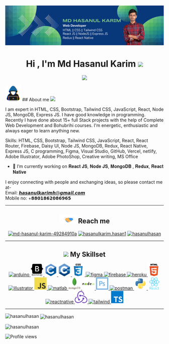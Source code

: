 ![I am GitHub Readme Generator's creator](./assests/banner.png)
<h1 align="center"><b>Hi , I'm Md Hasanul Karim </b><img src="https://media.giphy.com/media/hvRJCLFzcasrR4ia7z/giphy.gif" width="35"></h1>

<p align="center">
  <a href="https://github.com/DenverCoder1/readme-typing-svg"><img src="https://readme-typing-svg.herokuapp.com?font=Time+New+Roman&color=cyan&size=25&center=true&vCenter=true&width=600&height=15&lines=Assalamu+O+Alaikum+Warahmatullah..&hearts;++;Self-taught+MERN-Stack+Developer,;Electrical+Engineering+Student,;Active+Learner/Researcher,;Love+to+learn+new+technology"></a>
</p>
<picture><img src = "./assests/mdImages/about_me.gif" width = 50px></picture> ## About me 
<img
  src="https://user-images.githubusercontent.com/73097560/115834477-dbab4500-a447-11eb-908a-139a6edaec5c.gif"><br>

I am expert in HTML, CSS, Bootstrap, Tailwind CSS, JavaScript, React, Node JS, MongoDB, Express JS. I have good knowledge in programming. Recently I have done about 15+ full Stack projects with the help of Complete Web Development and Bohubrihi courses. I'm energetic, enthusiastic and always eager to learn anything new. 

Skills: HTML, CSS, Bootstrap, Tailwind CSS, JavaScript, React, React Router, Firebase, Daisy UI, Node JS, MongoDB, Redux, React Native, Express JS, C programming, Figma, Visual Studio, GitHub, Vercel, netlify, Adobe Illustrator, Adobe PhotoShop, Creative writing, MS Office

- 🔭 I’m currently working on 𝐑𝐞𝐚𝐜𝐭 𝐉𝐒, 𝐍𝐨𝐝𝐞 𝐉𝐒, 𝐌𝐨𝐧𝐠𝐨𝐃𝐁 , 𝐑𝐞𝐝𝐮𝐱, 𝐑𝐞𝐚𝐜𝐭 𝐍𝐚𝐭𝐢𝐯𝐞

I enjoy connecting with people and exchanging ideas, so please contact me at-<br>
Email: 𝙝𝙖𝙨𝙖𝙣𝙪𝙡𝙠𝙖𝙧𝙞𝙢𝙝@𝙜𝙢𝙖𝙞𝙡.𝙘𝙤𝙢 <br>
Mobile no: +𝟴𝟴𝟬𝟭𝟴𝟲𝟮𝟬𝟴𝟲𝟵𝟲𝟱

<hr>
<h2 align="center"><img src="./assests/mdImages/handshake.gif" width="60"><strong>Reach me</strong></h2>
<p align="center">
<a href="https://linkedin.com/in/md-hasanul-karim-49284910a" target="blank"><img align="center" src="https://raw.githubusercontent.com/rahuldkjain/github-profile-readme-generator/master/src/images/icons/Social/linked-in-alt.svg" alt="md-hasanul-karim-49284910a" height="30" width="40" /></a>
<a href="https://fb.com/hasanulkarim.hasan1" target="blank"><img align="center" src="https://raw.githubusercontent.com/rahuldkjain/github-profile-readme-generator/master/src/images/icons/Social/facebook.svg" alt="hasanulkarim.hasan1" height="30" width="40" /></a>
<a href="https://instagram.com/hasanulhasan" target="blank"><img align="center" src="https://raw.githubusercontent.com/rahuldkjain/github-profile-readme-generator/master/src/images/icons/Social/instagram.svg" alt="hasanulhasan" height="30" width="40" /></a>
</p>
<hr>
<h2 align="center"><img
  src="https://media2.giphy.com/media/QssGEmpkyEOhBCb7e1/giphy.gif?cid=ecf05e47a0n3gi1bfqntqmob8g9aid1oyj2wr3ds3mg700bl&rid=giphy.gif"
  width="25"> <strong>My Skillset</strong></h2>
<p align="center"> <a href="https://www.arduino.cc/" target="_blank" rel="noreferrer"> <img src="https://cdn.worldvectorlogo.com/logos/arduino-1.svg" alt="arduino" width="40" height="40"/> </a> <a href="https://getbootstrap.com" target="_blank" rel="noreferrer"> <img src="https://raw.githubusercontent.com/devicons/devicon/master/icons/bootstrap/bootstrap-plain-wordmark.svg" alt="bootstrap" width="40" height="40"/> </a> <a href="https://www.cprogramming.com/" target="_blank" rel="noreferrer"> <img src="https://raw.githubusercontent.com/devicons/devicon/master/icons/c/c-original.svg" alt="c" width="40" height="40"/> </a> <a href="https://www.w3schools.com/cpp/" target="_blank" rel="noreferrer"> <img src="https://raw.githubusercontent.com/devicons/devicon/master/icons/cplusplus/cplusplus-original.svg" alt="cplusplus" width="40" height="40"/> </a> <a href="https://www.w3schools.com/css/" target="_blank" rel="noreferrer"> <img src="https://raw.githubusercontent.com/devicons/devicon/master/icons/css3/css3-original-wordmark.svg" alt="css3" width="40" height="40"/> </a> <a href="https://www.figma.com/" target="_blank" rel="noreferrer"> <img src="https://www.vectorlogo.zone/logos/figma/figma-icon.svg" alt="figma" width="40" height="40"/> </a> <a href="https://firebase.google.com/" target="_blank" rel="noreferrer"> <img src="https://www.vectorlogo.zone/logos/firebase/firebase-icon.svg" alt="firebase" width="40" height="40"/> </a> <a href="https://heroku.com" target="_blank" rel="noreferrer"> <img src="https://www.vectorlogo.zone/logos/heroku/heroku-icon.svg" alt="heroku" width="40" height="40"/> </a> <a href="https://www.w3.org/html/" target="_blank" rel="noreferrer"> <img src="https://raw.githubusercontent.com/devicons/devicon/master/icons/html5/html5-original-wordmark.svg" alt="html5" width="40" height="40"/> </a> <a href="https://www.adobe.com/in/products/illustrator.html" target="_blank" rel="noreferrer"> <img src="https://www.vectorlogo.zone/logos/adobe_illustrator/adobe_illustrator-icon.svg" alt="illustrator" width="40" height="40"/> </a> <a href="https://developer.mozilla.org/en-US/docs/Web/JavaScript" target="_blank" rel="noreferrer"> <img src="https://raw.githubusercontent.com/devicons/devicon/master/icons/javascript/javascript-original.svg" alt="javascript" width="40" height="40"/> </a> <a href="https://www.mathworks.com/" target="_blank" rel="noreferrer"> <img src="https://upload.wikimedia.org/wikipedia/commons/2/21/Matlab_Logo.png" alt="matlab" width="40" height="40"/> </a> <a href="https://www.mongodb.com/" target="_blank" rel="noreferrer"> <img src="https://raw.githubusercontent.com/devicons/devicon/master/icons/mongodb/mongodb-original-wordmark.svg" alt="mongodb" width="40" height="40"/> </a> <a href="https://nodejs.org" target="_blank" rel="noreferrer"> <img src="https://raw.githubusercontent.com/devicons/devicon/master/icons/nodejs/nodejs-original-wordmark.svg" alt="nodejs" width="40" height="40"/> </a> <a href="https://www.photoshop.com/en" target="_blank" rel="noreferrer"> <img src="https://raw.githubusercontent.com/devicons/devicon/master/icons/photoshop/photoshop-line.svg" alt="photoshop" width="40" height="40"/> </a> <a href="https://postman.com" target="_blank" rel="noreferrer"> <img src="https://www.vectorlogo.zone/logos/getpostman/getpostman-icon.svg" alt="postman" width="40" height="40"/> </a> <a href="https://www.python.org" target="_blank" rel="noreferrer"> <img src="https://raw.githubusercontent.com/devicons/devicon/master/icons/python/python-original.svg" alt="python" width="40" height="40"/> </a> <a href="https://reactjs.org/" target="_blank" rel="noreferrer"> <img src="https://raw.githubusercontent.com/devicons/devicon/master/icons/react/react-original-wordmark.svg" alt="react" width="40" height="40"/> </a> <a href="https://reactnative.dev/" target="_blank" rel="noreferrer"> <img src="https://reactnative.dev/img/header_logo.svg" alt="reactnative" width="40" height="40"/> </a> <a href="https://redux.js.org" target="_blank" rel="noreferrer"> <img src="https://raw.githubusercontent.com/devicons/devicon/master/icons/redux/redux-original.svg" alt="redux" width="40" height="40"/> </a> <a href="https://tailwindcss.com/" target="_blank" rel="noreferrer"> <img src="https://www.vectorlogo.zone/logos/tailwindcss/tailwindcss-icon.svg" alt="tailwind" width="40" height="40"/> </a> <a href="https://www.typescriptlang.org/" target="_blank" rel="noreferrer"> <img src="https://raw.githubusercontent.com/devicons/devicon/master/icons/typescript/typescript-original.svg" alt="typescript" width="40" height="40"/> </a> </p>
<hr>

<p><img align="left" src="https://github-readme-stats.vercel.app/api/top-langs?username=hasanulhasan&show_icons=true&locale=en&layout=compact" alt="hasanulhasan" /></p>

<p>&nbsp;<img align="center" src="https://github-readme-stats.vercel.app/api?username=hasanulhasan&show_icons=true&locale=en" alt="hasanulhasan" /></p>

<p><img align="center" src="https://github-readme-streak-stats.herokuapp.com/?user=hasanulhasan&" alt="hasanulhasan" /></p>

![Profile views](https://gpvc.arturio.dev/hasanulhasan)  
